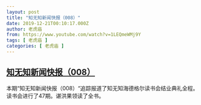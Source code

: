 ```yaml
---
layout: post
title: "知无知新闻快报（008）"
date: 2019-12-21T00:10:17.000Z
author: 老虎庙
from: https://www.youtube.com/watch?v=1LEQmeWMj9Y
tags: [ 老虎庙 ]
categories: [ 老虎庙 ]
---
```

<!--1576887017000-->
[知无知新闻快报（008）](https://www.youtube.com/watch?v=1LEQmeWMj9Y)
------

<div>
本期“知无知新闻快报（008）“追踪报道了知无知海德格尔读书会结业典礼全程。读书会进行了47期。谌洪果领读了全书。
</div>
